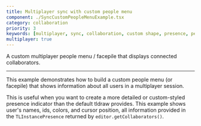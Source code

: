 ```yaml
---
title: Multiplayer sync with custom people menu
component: ./SyncCustomPeopleMenuExample.tsx
category: collaboration
priority: 3
keywords: [multiplayer, sync, collaboration, custom shape, presence, people, ui, facepile]
multiplayer: true
---
```


A custom multiplayer people menu / facepile that displays connected collaborators.

---

This example demonstrates how to build a custom people menu (or facepile) that shows information about all users in a multiplayer session.

This is useful when you want to create a more detailed or custom-styled presence indicator than the default tldraw provides. This example shows user's names, ids, colors, and cursor position, all information provided in the `TLInstancePresence` returned by `editor.getCollaborators()`.
